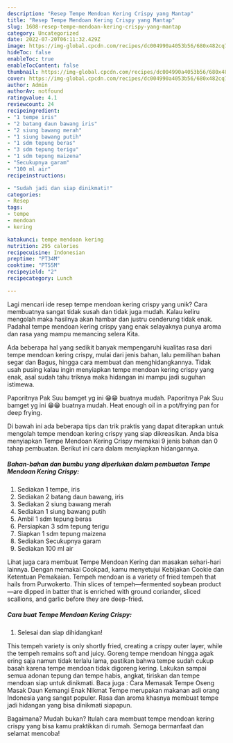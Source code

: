```yaml
---
description: "Resep Tempe Mendoan Kering Crispy yang Mantap"
title: "Resep Tempe Mendoan Kering Crispy yang Mantap"
slug: 1608-resep-tempe-mendoan-kering-crispy-yang-mantap
category: Uncategorized
date: 2022-07-20T06:11:32.429Z
image: https://img-global.cpcdn.com/recipes/dc004990a4053b56/680x482cq70/tempe-mendoan-kering-crispy-foto-resep-utama.jpg
hideToc: false
enableToc: true
enableTocContent: false
thumbnail: https://img-global.cpcdn.com/recipes/dc004990a4053b56/680x482cq70/tempe-mendoan-kering-crispy-foto-resep-utama.jpg
cover: https://img-global.cpcdn.com/recipes/dc004990a4053b56/680x482cq70/tempe-mendoan-kering-crispy-foto-resep-utama.jpg
author: Admin
authorAv: notfound
ratingvalue: 4.1
reviewcount: 24
recipeingredient:
- "1 tempe iris"
- "2 batang daun bawang iris"
- "2 siung bawang merah"
- "1 siung bawang putih"
- "1 sdm tepung beras"
- "3 sdm tepung terigu"
- "1 sdm tepung maizena"
- "Secukupnya garam"
- "100 ml air"
recipeinstructions:

- "Sudah jadi dan siap dinikmati!"
categories:
- Resep
tags:
- tempe
- mendoan
- kering

katakunci: tempe mendoan kering 
nutrition: 295 calories
recipecuisine: Indonesian
preptime: "PT34M"
cooktime: "PT55M"
recipeyield: "2"
recipecategory: Lunch

---
```





Lagi mencari ide resep tempe mendoan kering crispy yang unik? Cara membuatnya sangat tidak susah dan tidak juga mudah. Kalau keliru mengolah maka hasilnya akan hambar dan justru cenderung tidak enak. Padahal tempe mendoan kering crispy yang enak selayaknya punya aroma dan rasa yang mampu memancing selera Kita.





Ada beberapa hal yang sedikit banyak mempengaruhi kualitas rasa dari tempe mendoan kering crispy, mulai dari jenis bahan, lalu pemilihan bahan segar dan Bagus, hingga cara membuat dan menghidangkannya. Tidak usah pusing kalau ingin menyiapkan tempe mendoan kering crispy yang enak,      asal sudah tahu triknya maka hidangan ini mampu jadi suguhan istimewa.














Paporitnya Pak Suu bamget yg ini 😁😁 buatnya mudah. Paporitnya Pak Suu bamget yg ini 😁😁 buatnya mudah. Heat enough oil in a pot/frying pan for deep frying.






Di bawah ini ada beberapa tips dan trik praktis yang dapat diterapkan untuk mengolah tempe mendoan kering crispy yang siap dikreasikan. Anda bisa menyiapkan Tempe Mendoan Kering Crispy memakai 9 jenis bahan dan 0 tahap pembuatan. Berikut ini cara dalam menyiapkan hidangannya.

<!--inarticleads1-->

##### Bahan-bahan dan bumbu yang diperlukan dalam pembuatan Tempe Mendoan Kering Crispy:

1. Sediakan 1 tempe, iris
1. Sediakan 2 batang daun bawang, iris
1. Sediakan 2 siung bawang merah
1. Sediakan 1 siung bawang putih
1. Ambil 1 sdm tepung beras
1. Persiapkan 3 sdm tepung terigu
1. Siapkan 1 sdm tepung maizena
1. Sediakan Secukupnya garam
1. Sediakan 100 ml air


Lihat juga cara membuat Tempe Mendoan Kering dan masakan sehari-hari lainnya. Dengan memakai Cookpad, kamu menyetujui Kebijakan Cookie dan Ketentuan Pemakaian. Tempeh mendoan is a variety of fried tempeh that hails from Purwokerto. Thin slices of tempeh—fermented soybean product—are dipped in batter that is enriched with ground coriander, sliced scallions, and garlic before they are deep-fried. 

<!--inarticleads2-->

##### Cara buat Tempe Mendoan Kering Crispy:


1. Selesai dan siap dihidangkan!

This tempeh variety is only shortly fried, creating a crispy outer layer, while the tempeh remains soft and juicy. Goreng tempe mendoan hingga agak ering saja namun tidak terlalu lama, pastikan bahwa tempe sudah cukup basah karena tempe mendoan tidak digoreng kering. Lakukan sampai semua adonan tepung dan tempe habis, angkat, tiriskan dan tempe mendoan siap untuk dinikmati. Baca juga : Cara Memasak Tempe Oseng Masak Daun Kemangi Enak NIkmat Tempe merupakan makanan asli orang Indonesia yang sangat populer. Rasa dan aroma khasnya membuat tempe jadi hidangan yang bisa dinikmati siapapun. 

Bagaimana? Mudah bukan? Itulah cara membuat tempe mendoan kering crispy yang bisa kamu praktikkan di rumah. Semoga bermanfaat dan selamat mencoba!
